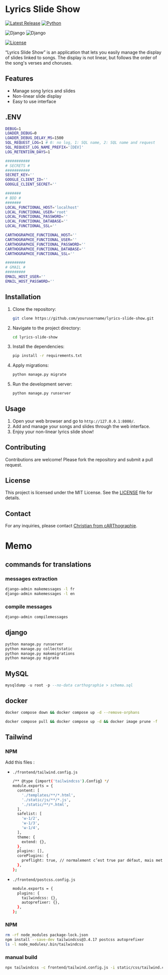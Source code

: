 # Lyrics Slide Show

[![Latest Release](https://img.shields.io/github/release/ChristianPRO1982/lyrics-slide-show.svg)](https://github.com/ChristianPRO1982/lyrics-slide-show/releases/latest)
[![Python](https://img.shields.io/badge/python-3.10%2B-blue.svg)](https://www.python.org/)

![Django](https://img.shields.io/badge/Django-5.1.6-green?logo=django&logoColor=white)
![Django](https://img.shields.io/badge/Django-Framework-green?logo=django)

[![License](https://img.shields.io/github/license/ChristianPRO1982/lyrics-slide-show.svg)](https://github.com/ChristianPRO1982/lyrics-slide-show/blob/main/LICENSE)

“Lyrics Slide Show” is an application that lets you easily manage the display of slides linked to songs. The display is not linear, but follows the order of the song's verses and choruses.

## Features

- Manage song lyrics and slides
- Non-linear slide display
- Easy to use interface

## .ENV

```bash
DEBUG=1
LOADER_DEBUG=0
LOADER_DEBUG_DELAY_MS=1500
SQL_REQUEST_LOG=1 # 0: no log, 1: SQL name, 2: SQL name and request
SQL_REQUEST_LOG_NAME_PREFIX='[DEV]'
LOG_RETENTION_DAYS=1

###########
# SECRETS #
###########
SECRET_KEY=''
GOOGLE_CLIENT_ID=''
GOOGLE_CLIENT_SECRET=''

#######
# BDD #
#######
LOCAL_FUNCTIONAL_HOST='localhost'
LOCAL_FUNCTIONAL_USER='root'
LOCAL_FUNCTIONAL_PASSWORD=''
LOCAL_FUNCTIONAL_DATABASE=''
LOCAL_FUNCTIONAL_SSL=''

CARTHOGRAPHIE_FUNCTIONAL_HOST=''
CARTHOGRAPHIE_FUNCTIONAL_USER=''
CARTHOGRAPHIE_FUNCTIONAL_PASSWORD=''
CARTHOGRAPHIE_FUNCTIONAL_DATABASE=''
CARTHOGRAPHIE_FUNCTIONAL_SSL=''

#########
# GMAIL #
#########
EMAIL_HOST_USER=''
EMAIL_HOST_PASSWORD=''
```

## Installation

1. Clone the repository:
    ```bash
    git clone https://github.com/yourusername/lyrics-slide-show.git
    ```
2. Navigate to the project directory:
    ```bash
    cd lyrics-slide-show
    ```
3. Install the dependencies:
    ```bash
    pip install -r requirements.txt
    ```
4. Apply migrations:
    ```bash
    python manage.py migrate
    ```
5. Run the development server:
    ```bash
    python manage.py runserver
    ```

## Usage

1. Open your web browser and go to `http://127.0.0.1:8000/`.
2. Add and manage your songs and slides through the web interface.
3. Enjoy your non-linear lyrics slide show!

## Contributing

Contributions are welcome! Please fork the repository and submit a pull request.

## License

This project is licensed under the MIT License. See the [LICENSE](LICENSE) file for details.

## Contact

For any inquiries, please contact [Christian from cARThographie](mailto:carthographie@outlook.fr).

# Memo

## commands for translations

### messages extraction

```bash
django-admin makemessages -l fr
django-admin makemessages -l en
```

### compile messages

```bash
django-admin compilemessages
```

## django

```bash
python manage.py runserver
python manage.py collectstatic
python manage.py makemigrations
python manage.py migrate
```

## MySQL
```sql
mysqldump -u root -p --no-data carthographie > schema.sql
```

## docker
```bash
docker compose down && docker compose up -d --remove-orphans
```
```bash
docker compose pull && docker compose up -d && docker image prune -f
```

## Tailwind

### NPM

Add this files :
* `./frontend/tailwind.config.js`
    ```bash
    /** @type {import('tailwindcss').Config} */
    module.exports = {
      content: [
        './templates/**/*.html',
        './static/js/**/*.js',
        './static/**/*.html',
      ],
      safelist: [
        'w-1/2',
        'w-1/3',
        'w-1/4',
      ],
      theme: {
        extend: {},
      },
      plugins: [],
      corePlugins: {
        preflight: true, // normalement c’est true par défaut, mais mets-le pour être sûr
      },
    };
    ```
* `./frontend/postcss.config.js`
    ```bash
    module.exports = {
      plugins: {
        tailwindcss: {},
        autoprefixer: {},
      },
    };
    ```

### NPM
```bash
rm -rf node_modules package-lock.json
npm install --save-dev tailwindcss@3.4.17 postcss autoprefixer
ls -l node_modules/.bin/tailwindcss
```

### manual build
```bash
npx tailwindcss -c frontend/tailwind.config.js -i static/css/tailwind.css -o static/css/tailwind.lyrics_slide_show.css --minify
```